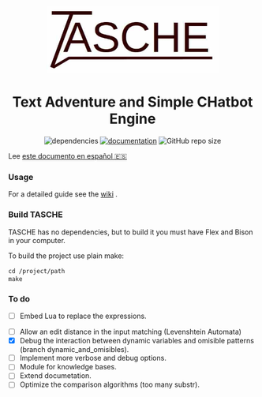 <p align="center"><img src="logo.jpg" alt="logo" width="350"/></p>

<h1 align="center">Text Adventure and Simple CHatbot Engine</h1>

<p align="center">
<img alt="dependencies" src="https://img.shields.io/badge/dependencies-none-green">
<a href="https://github.com/MiguelMJ/TASCHE/wiki"><img alt="documentation" src="https://img.shields.io/badge/documentation-wiki-green"></a>
<img alt="GitHub repo size" src="https://img.shields.io/github/repo-size/MiguelMJ/TASCHE">
</p>

Lee [este documento en español :es:](README_ES.md) 

### Usage
For a detailed guide see the [wiki](https://github.com/MiguelMJ/TASCHE/wiki) .
### Build TASCHE

TASCHE has no dependencies, but to build it you must have Flex and Bison in your computer.

To build the project use plain make:

```
cd /project/path
make
```

### To do

* [ ] Embed Lua to replace the expressions.

- [ ] Allow an edit distance in the input matching (Levenshtein Automata)
- [x] Debug the interaction between dynamic variables and omisible patterns (branch dynamic_and_omisibles).
- [ ] Implement more verbose and debug options.
- [ ] Module for knowledge bases.
- [ ] Extend documetation.
- [ ] Optimize the comparison algorithms (too many substr).
